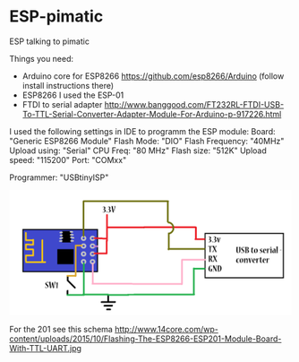 # ESP-pimatic
ESP talking to pimatic

Things you need:
* Arduino core for ESP8266 https://github.com/esp8266/Arduino (follow install instructions there)
* ESP8266 I used the ESP-01
* FTDI to serial adapter http://www.banggood.com/FT232RL-FTDI-USB-To-TTL-Serial-Converter-Adapter-Module-For-Arduino-p-917226.html

I used the following settings in IDE to programm the ESP module:
Board: "Generic ESP8266 Module"
Flash Mode: "DIO"
Flash Frequency: "40MHz"
Upload using: "Serial"
CPU Freq: "80 MHz"
Flash size: "512K"
Upload speed: "115200"
Port: "COMxx" 

Programmer: "USBtinyISP"

![alt tag](https://github.com/incmve/ESP-pimatic/blob/master/img.png)

For the 201 see this schema
http://www.14core.com/wp-content/uploads/2015/10/Flashing-The-ESP8266-ESP201-Module-Board-With-TTL-UART.jpg
